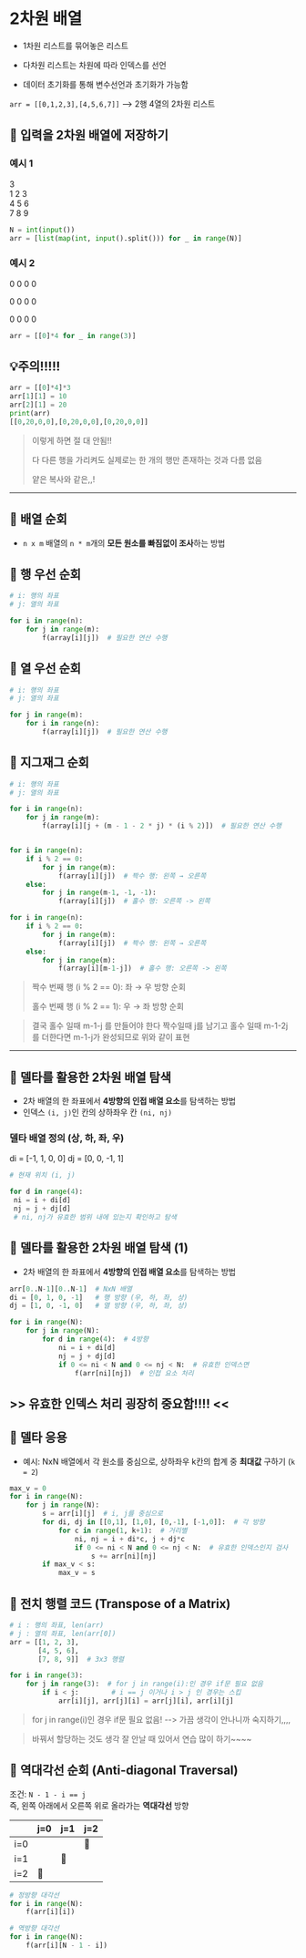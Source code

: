# 2차원 배열

- 1차원 리스트를 묶어놓은 리스트

- 다차원 리스트는 차원에 따라 인덱스를 선언

- 데이터 초기화를 통해 변수선언과 초기화가 가능함

`arr = [[0,1,2,3],[4,5,6,7]]`  --> 2행 4열의 2차원 리스트



## 🔷 입력을 2차원 배열에 저장하기

### 예시 1

3  
1 2 3  
4 5 6  
7 8 9

```python
N = int(input())
arr = [list(map(int, input().split())) for _ in range(N)]
```

### 예시 2

0 0 0 0

0 0 0 0

0 0 0 0

```python
arr = [[0]*4 for _ in range(3)]
```

## 💡주의!!!!!

```python
arr = [[0]*4]*3
arr[1][1] = 10
arr[2][1] = 20
print(arr)
[[0,20,0,0],[0,20,0,0],[0,20,0,0]]
```

> 이렇게 하면 절 대 안됨!!
> 
> 다 다른 행을 가리켜도 실제로는 한 개의 행만 존재하는 것과 다름 없음
> 
> 얕은 복사와 같은,,!



---

## 🔷 배열 순회

- `n x m` 배열의 `n * m`개의 **모든 원소를 빠짐없이 조사**하는 방법

## 🔸 행 우선 순회

```python
# i: 행의 좌표
# j: 열의 좌표

for i in range(n):
    for j in range(m):
        f(array[i][j])  # 필요한 연산 수행
```

## 🔹 열 우선 순회

```python
# i: 행의 좌표
# j: 열의 좌표

for j in range(m):
    for i in range(n):
        f(array[i][j])  # 필요한 연산 수행
```

## 🔷 지그재그 순회

```python
# i: 행의 좌표
# j: 열의 좌표

for i in range(n):
    for j in range(m):
        f(array[i][j + (m - 1 - 2 * j) * (i % 2)])  # 필요한 연산 수행


for i in range(n):
    if i % 2 == 0:
        for j in range(m):
            f(array[i][j])  # 짝수 행: 왼쪽 → 오른쪽
    else:
        for j in range(m-1, -1, -1):
            f(array[i][j])  # 홀수 행: 오른쪽 -> 왼쪽

for i in range(n):
    if i % 2 == 0:
        for j in range(m):
            f(array[i][j])  # 짝수 행: 왼쪽 → 오른쪽
    else:
        for j in range(m):
            f(array[i][m-1-j])  # 홀수 행: 오른쪽 -> 왼쪽


```

> 짝수 번째 행 (i % 2 == 0): 좌 → 우 방향 순회
> 
> 홀수 번째 행 (i % 2 == 1): 우 → 좌 방향 순회

> 결국 홀수 일때 m-1-j 를 만들어야 한다 짝수일때 j를 남기고 홀수 일때 m-1-2j 를 더한다면 m-1-j가 완성되므로 위와 같이 표현

---

## 🔼 델타를 활용한 2차원 배열 탐색

- 2차 배열의 한 좌표에서 **4방향의 인접 배열 요소**를 탐색하는 방법
- 인덱스 `(i, j)`인 칸의 상하좌우 칸 `(ni, nj)`

### 델타 배열 정의 (상, 하, 좌, 우)

di = [-1, 1, 0, 0]
dj = [0, 0, -1, 1]

```python
# 현재 위치 (i, j)

for d in range(4):
 ni = i + di[d]
 nj = j + dj[d]
 # ni, nj가 유효한 범위 내에 있는지 확인하고 탐색
```



## 🔼 델타를 활용한 2차원 배열 탐색 (1)

- 2차 배열의 한 좌표에서 **4방향의 인접 배열 요소**를 탐색하는 방법

```python
arr[0..N-1][0..N-1]  # NxN 배열
di = [0, 1, 0, -1]   # 행 방향 (우, 하, 좌, 상)
dj = [1, 0, -1, 0]   # 열 방향 (우, 하, 좌, 상)

for i in range(N):
    for j in range(N):
        for d in range(4):  # 4방향
            ni = i + di[d]
            nj = j + dj[d]
            if 0 <= ni < N and 0 <= nj < N:  # 유효한 인덱스면
                f(arr[ni][nj])  # 인접 요소 처리
```

## >> 유효한 인덱스 처리 굉장히 중요함!!!!  <<



## 🔼 델타 응용

- 예시: NxN 배열에서 각 원소를 중심으로, 상하좌우 k칸의 합계 중 **최대값** 구하기 (`k = 2`)

```python
max_v = 0
for i in range(N):
    for j in range(N):
        s = arr[i][j]  # i, j를 중심으로
        for di, dj in [[0,1], [1,0], [0,-1], [-1,0]]:  # 각 방향
            for c in range(1, k+1):  # 거리별
                ni, nj = i + di*c, j + dj*c
                if 0 <= ni < N and 0 <= nj < N:  # 유효한 인덱스인지 검사
                    s += arr[ni][nj]
        if max_v < s:
            max_v = s

```



## 🧮 전치 행렬 코드 (Transpose of a Matrix)

```python
# i : 행의 좌표, len(arr)
# j : 열의 좌표, len(arr[0])
arr = [[1, 2, 3], 
       [4, 5, 6], 
       [7, 8, 9]]  # 3x3 행렬

for i in range(3):
    for j in range(3):  # for j in range(i):인 경우 if문 필요 없음
        if i < j:        # i == j 이거나 i > j 인 경우는 스킵
            arr[i][j], arr[j][i] = arr[j][i], arr[i][j]

```

> for j in range(i)인 경우 if문 필요 없음! --> 가끔 생각이 안나니까 숙지하기,,,,

> 바꿔서 할당하는 것도 생각 잘 안날 때 있어서 연습 많이 하기~~~~



## 🔄 역대각선 순회 (Anti-diagonal Traversal)

조건: `N - 1 - i == j`  
즉, 왼쪽 아래에서 오른쪽 위로 올라가는 **역대각선** 방향

|     | j=0 | j=1 | j=2 |
| --- | --- | --- | --- |
| i=0 |     |     | 🔵  |
| i=1 |     | 🔵  |     |
| i=2 | 🔵  |     |     |

```python
# 정방향 대각선
for i in range(N):
    f(arr[i][i])

# 역방향 대각선
for i in range(N):
    f(arr[i][N - 1 - i])


```
